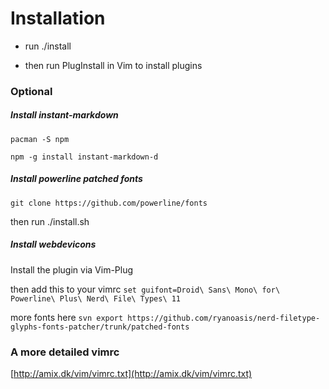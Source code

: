 # Installation

- run ./install

- then run PlugInstall in Vim to install plugins

### Optional

##### Install instant-markdown

`pacman -S npm`

`npm -g install instant-markdown-d`

##### Install powerline patched fonts

`git clone https://github.com/powerline/fonts`

then run ./install.sh

##### Install webdevicons

Install the plugin via Vim-Plug

then add this to your vimrc `set guifont=Droid\ Sans\ Mono\ for\ Powerline\ Plus\ Nerd\ File\ Types\ 11`

more fonts here `svn export https://github.com/ryanoasis/nerd-filetype-glyphs-fonts-patcher/trunk/patched-fonts`

### A more detailed vimrc

[http://amix.dk/vim/vimrc.txt](http://amix.dk/vim/vimrc.txt)
